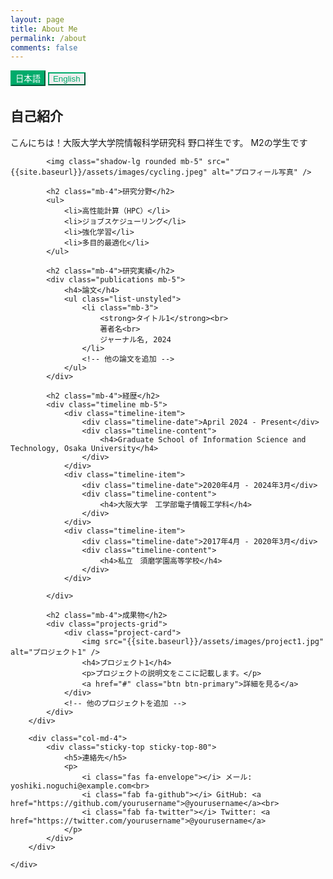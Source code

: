 ```yaml
---
layout: page
title: About Me
permalink: /about
comments: false
---
```


<div class="language-switch text-right mb-4">
    <button id="jp-btn" class="btn btn-sm btn-outline-primary active">日本語</button>
    <button id="en-btn" class="btn btn-sm btn-outline-primary">English</button>
</div>

<!-- 日本語コンテンツ -->
<div id="jp-content" class="language-content active">
    <div class="row justify-content-between">
        <div class="col-md-8 pr-5">
            <h2 class="mb-4">自己紹介</h2>
            <p>
                こんにちは！大阪大学大学院情報科学研究科 野口祥生です。
                M2の学生です
            </p>

            <img class="shadow-lg rounded mb-5" src="{{site.baseurl}}/assets/images/cycling.jpeg" alt="プロフィール写真" />

            <h2 class="mb-4">研究分野</h2>
            <ul>
                <li>高性能計算（HPC）</li>
                <li>ジョブスケジューリング</li>
                <li>強化学習</li>
                <li>多目的最適化</li>
            </ul>

            <h2 class="mb-4">研究実績</h2>
            <div class="publications mb-5">
                <h4>論文</h4>
                <ul class="list-unstyled">
                    <li class="mb-3">
                        <strong>タイトル1</strong><br>
                        著者名<br>
                        ジャーナル名, 2024
                    </li>
                    <!-- 他の論文を追加 -->
                </ul>
            </div>

            <h2 class="mb-4">経歴</h2>
            <div class="timeline mb-5">
                <div class="timeline-item">
                    <div class="timeline-date">April 2024 - Present</div>
                    <div class="timeline-content">
                        <h4>Graduate School of Information Science and Technology, Osaka University</h4>
                    </div>
                </div>
                <div class="timeline-item">
                    <div class="timeline-date">2020年4月 - 2024年3月</div>
                    <div class="timeline-content">
                        <h4>大阪大学　工学部電子情報工学科</h4>
                    </div>
                </div>
                <div class="timeline-item">
                    <div class="timeline-date">2017年4月 - 2020年3月</div>
                    <div class="timeline-content">
                        <h4>私立　須磨学園高等学校</h4>
                    </div>
                </div>

            </div>

            <h2 class="mb-4">成果物</h2>
            <div class="projects-grid">
                <div class="project-card">
                    <img src="{{site.baseurl}}/assets/images/project1.jpg" alt="プロジェクト1" />
                    <h4>プロジェクト1</h4>
                    <p>プロジェクトの説明文をここに記載します。</p>
                    <a href="#" class="btn btn-primary">詳細を見る</a>
                </div>
                <!-- 他のプロジェクトを追加 -->
            </div>
        </div>

        <div class="col-md-4">
            <div class="sticky-top sticky-top-80">
                <h5>連絡先</h5>
                <p>
                    <i class="fas fa-envelope"></i> メール: yoshiki.noguchi@example.com<br>
                    <i class="fab fa-github"></i> GitHub: <a href="https://github.com/yourusername">@yourusername</a><br>
                    <i class="fab fa-twitter"></i> Twitter: <a href="https://twitter.com/yourusername">@yourusername</a>
                </p>
            </div>
        </div>

    </div>

</div>

<!-- 英語コンテンツ -->
<div id="en-content" class="language-content">
    <div class="row justify-content-between">
        <div class="col-md-8 pr-5">
            <h2 class="mb-4">Introduction</h2>
            <p>
                Hello! I'm Yoshiki Noguchi, a Master's student at the Graduate School of Information Science and Technology, Osaka University.
            </p>

            <img class="shadow-lg rounded mb-5" src="{{site.baseurl}}/assets/images/cycling.jpeg" alt="Profile Photo" />

            <h2 class="mb-4">Research Fields</h2>
            <ul>
                <li>High-Performance Computing (HPC)</li>
                <li>Parallel and Distributed Processing</li>
                <li>Cloud Computing</li>
            </ul>

            <h2 class="mb-4">Research Achievements</h2>
            <div class="publications mb-5">
                <h4>Papers</h4>
                <ul class="list-unstyled">
                    <li class="mb-3">
                        <strong>Title 1</strong><br>
                        Authors<br>
                        Journal Name, 2024
                    </li>
                </ul>
            </div>
            <h2 class="mb-4">Experience</h2>
            <div class="timeline mb-5">
                <div class="timeline-item">
                    <div class="timeline-date">April 2024 - Present</div>
                    <div class="timeline-content">
                        <h4>Graduate School of Information Science and Technology, Osaka University</h4>
                    </div>
                </div>
                <div class="timeline-item">
                    <div class="timeline-date">2020年4月 - 2024年3月</div>
                    <div class="timeline-content">
                        <h4>大阪大学　工学部電子情報工学科</h4>
                    </div>
                </div>
                <div class="timeline-item">
                    <div class="timeline-date">2017年4月 - 2020年3月</div>
                    <div class="timeline-content">
                        <h4>私立　須磨学園高等学校</h4>
                    </div>
                </div>

            </div>

            <h2 class="mb-4">成果物</h2>
            <div class="projects-grid">
                <div class="project-card">
                    <img src="{{site.baseurl}}/assets/images/project1.jpg" alt="プロジェクト1" />
                    <h4>プロジェクト1</h4>
                    <p>プロジェクトの説明文をここに記載します。</p>
                    <a href="#" class="btn btn-primary">詳細を見る</a>
                </div>
                <!-- 他のプロジェクトを追加 -->
            </div>
        </div>

        <div class="col-md-4">
            <div class="sticky-top sticky-top-80">
                <h5>Contact</h5>
                <p>
                    <i class="fas fa-envelope"></i> Email: yoshiki.noguchi@example.com<br>
                    <i class="fab fa-github"></i> GitHub: <a href="https://github.com/yourusername">@yourusername</a><br>
                    <i class="fab fa-twitter"></i> Twitter: <a href="https://twitter.com/yourusername">@yourusername</a>
                </p>
            </div>
        </div>
    </div>

</div>

<style>
.language-switch {
    margin-bottom: 2rem;
}

.language-content {
    display: none;
}

.language-content.active {
    display: block;
}

.btn-outline-primary {
    color: #00ab6b;
    border-color: #00ab6b;
}

.btn-outline-primary:hover,
.btn-outline-primary.active {
    background-color: #00ab6b;
    border-color: #00ab6b;
    color: white;
}

.skill-item {
    margin-bottom: 1rem;
}

.progress {
    height: 0.5rem;
    background-color: #e9ecef;
}

.progress-bar {
    background-color: #00ab6b;
}

.timeline-item {
    position: relative;
    padding-left: 2rem;
    margin-bottom: 2rem;
    border-left: 2px solid #00ab6b;
}

.timeline-date {
    color: #666;
    font-size: 0.9rem;
}

.projects-grid {
    display: grid;
    grid-template-columns: repeat(auto-fill, minmax(250px, 1fr));
    gap: 1.5rem;
    margin-top: 1rem;
}

.project-card {
    border: 1px solid #eee;
    border-radius: 8px;
    padding: 1rem;
    transition: transform 0.2s;
}

.project-card:hover {
    transform: translateY(-5px);
}

.project-card img {
    width: 100%;
    height: 150px;
    object-fit: cover;
    border-radius: 4px;
    margin-bottom: 1rem;
}

@media (max-width: 768px) {
    .projects-grid {
        grid-template-columns: 1fr;
    }
    
    .timeline-item {
        padding-left: 1rem;
    }
}
</style>

<script>
document.getElementById('jp-btn').addEventListener('click', function() {
    document.getElementById('jp-content').classList.add('active');
    document.getElementById('en-content').classList.remove('active');
    this.classList.add('active');
    document.getElementById('en-btn').classList.remove('active');
});

document.getElementById('en-btn').addEventListener('click', function() {
    document.getElementById('en-content').classList.add('active');
    document.getElementById('jp-content').classList.remove('active');
    this.classList.add('active');
    document.getElementById('jp-btn').classList.remove('active');
});
</script>
